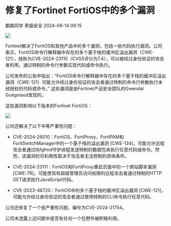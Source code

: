 #  修复了Fortinet FortiOS中的多个漏洞   
鹏鹏同学  黑猫安全   2024-06-14 09:15  
  
![](https://mmbiz.qpic.cn/sz_mmbiz_png/8dBEfDPEce9VK68asAD9kFOf4ffmUibSusnkrE6UfKASyiagiaKTS7xPMQGlfMRibiapIaDvlCW0M0QQQ1kLUia2qu7A/640?wx_fmt=png&from=appmsg "")  
  
Fortinet解决了FortiOS和其他产品中的多个漏洞，包括一些代码执行漏洞。公司表示，FortiOS命令行解释器中存在的多个基于栈的缓冲区溢出漏洞（CWE-121），统称为CVE-2024-23110（CVSS评分为7.4），可以被经过身份验证的攻击者利用，通过特制的命令行参数实现代码或命令执行。  
  
公司发布的公告中指出：“FortiOS命令行解释器中存在的多个基于栈的缓冲区溢出漏洞（CWE-121）可能允许经过身份验证的攻击者通过特制的命令行参数执行未经授权的代码或命令。” 这些漏洞是由Fortinet产品安全团队的Gwendal Guégniaud发现的。  
  
这些漏洞影响以下版本的Fortinet FortiOS：  
  
![](https://mmbiz.qpic.cn/sz_mmbiz_png/8dBEfDPEce9VK68asAD9kFOf4ffmUibSuLl88QB0MUuFlJufick3sZJw27lcmLOZoiaVAiazpab7Z7FNpNRZLMlVpg/640?wx_fmt=png&from=appmsg "")  
  
公司还解决了以下中等严重性问题：  
- CVE-2024-26010：FortiOS、FortiProxy、FortiPAM和FortiSwitchManager中的一个基于栈的溢出漏洞 [CWE-124]，可能允许远程攻击者通过向fgfmd守护进程发送特制的数据包来执行任意代码或命令。然而，该漏洞的可利用性取决于攻击者无法控制的具体条件。  
  
- CVE-2024-23111：FortiOS和FortiProxy重启页面中的一个跨站脚本漏洞 [CWE-79]，可能使具有超级管理员访问权限的远程攻击者通过特制的HTTP GET请求执行JavaScript代码。  
  
- CVE-2023-46720：FortiOS中的多个基于栈的缓冲区溢出漏洞 [CWE-121]，可能允许经过身份验证的攻击者通过使用特制的CLI命令执行任意代码。  
  
公司还修复了一个低严重性问题，编号为CVE-2024-21754。  
  
公司未透露上述问题中是否有任何一个在野外被积极利用。  
  
  
